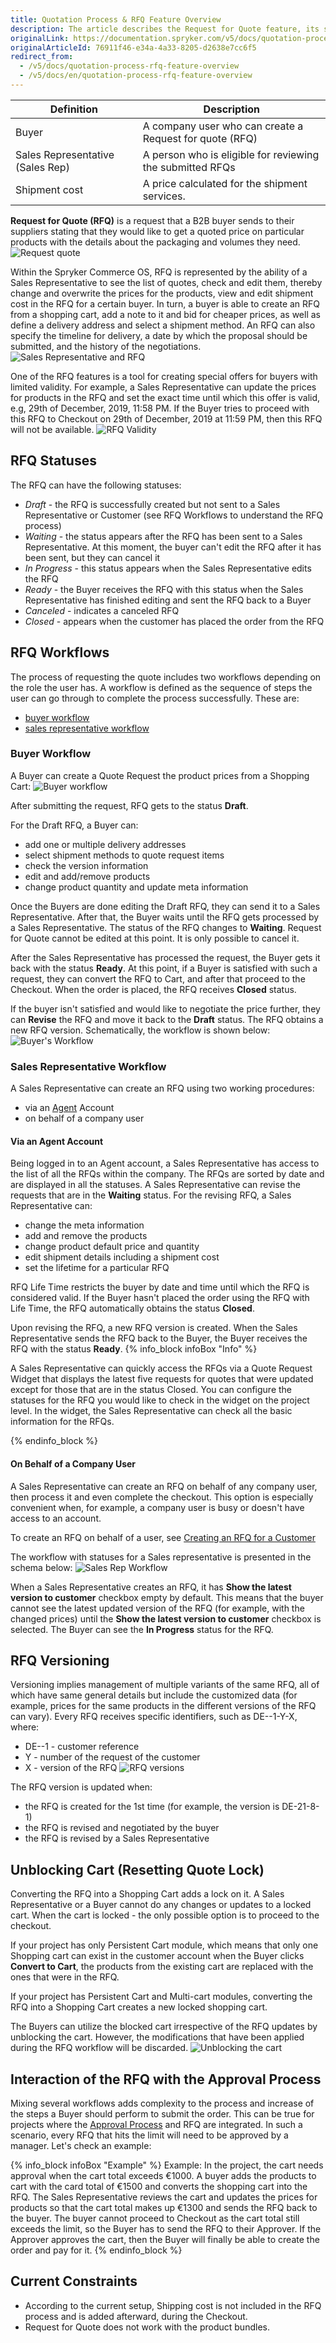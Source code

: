 ```yaml
---
title: Quotation Process & RFQ Feature Overview
description: The article describes the Request for Quote feature, its statuses and workflow (by a customer, sales representative, agent account and interaction with approval process.
originalLink: https://documentation.spryker.com/v5/docs/quotation-process-rfq-feature-overview
originalArticleId: 76911f46-e34a-4a33-8205-d2638e7cc6f5
redirect_from:
  - /v5/docs/quotation-process-rfq-feature-overview
  - /v5/docs/en/quotation-process-rfq-feature-overview
---
```


| Definition | Description |
| --- | --- |
|Buyer  |A company user who can create a Request for quote (RFQ)  |
|Sales Representative (Sales Rep)  | A person who is eligible for reviewing the submitted RFQs |
|Shipment cost | A price calculated for the shipment services. |


**Request for Quote (RFQ)** is a request that a B2B buyer sends to their suppliers stating that they would like to get a quoted price on particular products with the details about the packaging and volumes they need. 
![Request quote](https://spryker.s3.eu-central-1.amazonaws.com/docs/Features/Workflow+&+Process+Management/Quotation+process+and+RFQ/Quotation+Process+&+RFQ+Feature+Overview/request-quote.png) 

Within the Spryker Commerce OS, RFQ is represented by the ability of a Sales Representative to see the list of quotes, check and edit them, thereby change and overwrite the prices for the products, view and edit shipment cost in the RFQ for a certain buyer. In turn, a buyer is able to create an RFQ from a shopping cart, add a note to it and bid for cheaper prices, as well as define a delivery address and select a shipment method. An RFQ can also specify the timeline for delivery, a date by which the proposal should be submitted, and the history of the negotiations.
![Sales Representative and RFQ](https://spryker.s3.eu-central-1.amazonaws.com/docs/Features/Workflow+&+Process+Management/Quotation+process+and+RFQ/Quotation+Process+&+RFQ+Feature+Overview/sales-rep-rfq.png) 

One of the RFQ features is a tool for creating special offers for buyers with limited validity. For example, a Sales Representative can update the prices for products in the RFQ and set the exact time until which this offer is valid, e.g, 29th of December, 2019, 11:58 PM. If the Buyer tries to proceed with this RFQ to Checkout on 29th of December, 2019 at 11:59 PM, then this RFQ will not be available.
![RFQ Validity](https://spryker.s3.eu-central-1.amazonaws.com/docs/Features/Workflow+&+Process+Management/Quotation+process+and+RFQ/Quotation+Process+&+RFQ+Feature+Overview/valid-till.png) 

## RFQ Statuses
The RFQ can have the following statuses:

* _Draft_ - the RFQ is successfully created but not sent to a Sales Representative or Customer (see RFQ Workflows to understand the RFQ process)
* _Waiting_ - the status appears after the RFQ has been sent to a Sales Representative. At this moment, the buyer can't edit the RFQ after it has been sent, but they can cancel it 
* _In Progress_ - this status appears when the Sales Representative edits the RFQ
* _Ready_ - the Buyer receives the RFQ with this status when the Sales Representative has finished editing and sent the RFQ back to a Buyer
* _Canceled_ - indicates a canceled RFQ
* _Closed_ - appears when the customer has placed the order from the RFQ

## RFQ Workflows
The process of requesting the quote includes two workflows depending on the role the user has. A workflow is defined as the sequence of steps the user can go through to complete the process successfully. These are:

* [buyer workflow](https://documentation.spryker.com/v5/docs/en/quotation-process-feature-overview#buyer-workflow)
* [sales representative workflow](https://documentation.spryker.com/v5/docs/en/quotation-process-feature-overview#sales-representative-workflow)

### Buyer Workflow
A Buyer can create a Quote Request the product prices from a Shopping Cart:
![Buyer workflow](https://spryker.s3.eu-central-1.amazonaws.com/docs/Features/Workflow+&+Process+Management/Quotation+process+and+RFQ/Quotation+Process+&+RFQ+Feature+Overview/buyer-rfq-button.png) 

After submitting the request, RFQ gets to the status **Draft**. 

For the Draft RFQ, a Buyer can:

* add one or multiple delivery addresses 
* select shipment methods to quote request items
* check the version information
* edit and add/remove products
* change product quantity and update meta information

Once the Buyers are done editing the Draft RFQ, they can send it to a Sales Representative. After that, the Buyer waits until the RFQ gets processed by a Sales Representative. The status of the RFQ changes to **Waiting**. Request for Quote cannot be edited at this point. It is only possible to cancel it.

After the Sales Representative has processed the request, the Buyer gets it back with the status **Ready**. At this point, if a Buyer is satisfied with such a request, they can convert the RFQ to Cart, and after that proceed to the Checkout. When the order is placed, the RFQ receives **Closed** status.

If the buyer isn't satisfied and would like to negotiate the price further, they can **Revise** the RFQ and move it back to the **Draft** status. The RFQ obtains a new RFQ version. Schematically, the workflow is shown below:
![Buyer's Workflow](https://confluence-connect.gliffy.net/embed/image/0dedd086-45ab-494d-a2f8-04c92501a229.png?utm_medium=live&utm_source=custom) 

### Sales Representative Workflow
A Sales Representative can create an RFQ using two working procedures:
* via an [Agent](/docs/scos/user/features/{{page.version}}/company-account-management/agent-assist/agent-assist.html) Account
* on behalf of a company user

#### Via an Agent Account
Being logged in to an Agent account, a Sales Representative has access to the list of all the RFQs within the company. The RFQs are sorted by date and are displayed in all the statuses. A Sales Representative can revise the requests that are in the **Waiting** status. For the revising RFQ, a Sales Representative can:

* change the meta information
* add and remove the products
* change product default price and quantity
* edit shipment details including a shipment cost
* set the lifetime for a particular RFQ

RFQ Life Time restricts the buyer by date and time until which the RFQ is considered valid. If the Buyer hasn't placed the order using the RFQ with Life Time, the RFQ automatically obtains the status **Closed**.

Upon revising the RFQ, a new RFQ version is created. When the Sales Representative sends the RFQ back to the Buyer, the Buyer receives the RFQ with the status **Ready**.
{% info_block infoBox "Info" %}

A Sales Representative can quickly access the RFQs via a Quote Request Widget that displays the latest five requests for quotes that were updated except for those that are in the status Closed. You can configure the statuses for the RFQ you would like to check in the widget on the project level. In the widget, the Sales Representative can check all the basic information for the RFQs.

{% endinfo_block %}

#### On Behalf of a Company User
A Sales Representative can create an RFQ on behalf of any company user, then process it and even complete the checkout. This option is especially convenient when, for example, a company user is busy or doesn't have access to an account.

To create an RFQ on behalf of a user, see [Creating an RFQ for a Customer](/docs/scos/user/user-guides/page.version/shop-user-guide/shop-guide-customer-account/shop-guide-quote-requests/shop-guide-managing-requests-for-quotes-for-a-sales-representative.html#creating-an-rfq-for-a-customer)

The workflow with statuses for a Sales representative is presented in the schema below:
![Sales Rep Workflow](https://confluence-connect.gliffy.net/embed/image/0dedd086-45ab-494d-a2f8-04c92501a229.png?utm_medium=live&utm_source=custom) 

When a Sales Representative creates an RFQ, it has **Show the latest version to customer** checkbox empty by default. This means that the buyer cannot see the latest updated version of the RFQ (for example, with the changed prices) until the **Show the latest version to customer** checkbox is selected.  The Buyer can see the **In Progress** status for the RFQ.

## RFQ Versioning
Versioning implies management of multiple variants of the same RFQ, all of which have same general details but include the customized data (for example, prices for the same products in the different versions of the RFQ can vary). Every RFQ receives specific identifiers, such as DE--1-Y-X, where: 

* DE--1 - customer reference
* Y - number of the request of the customer
* X - version of the RFQ
![RFQ versions](https://spryker.s3.eu-central-1.amazonaws.com/docs/Features/Workflow+&+Process+Management/Quotation+process+and+RFQ/Quotation+Process+&+RFQ+Feature+Overview/rfq-versions.png) 

The RFQ version is updated when:

* the RFQ is created for the 1st time (for example, the version is DE-21-8-1)
* the RFQ is revised and negotiated by the buyer
* the RFQ is revised by a Sales Representative

## Unblocking Cart (Resetting Quote Lock)
Converting the RFQ into a Shopping Cart adds a lock on it. A Sales Representative or a Buyer cannot do any changes or updates to a locked cart. When the cart is locked - the only possible option is to proceed to the checkout.

If your project has only Persistent Cart module, which means that only one Shopping cart can exist in the customer account when the Buyer clicks **Convert to Cart**, the products from the existing cart are replaced with the ones that were in the RFQ.

If your project has Persistent Cart and Multi-cart modules, converting the RFQ into a Shopping Cart creates a new locked shopping cart.

The Buyers can utilize the blocked cart irrespective of the RFQ updates by unblocking the cart. However, the modifications that have been applied during the RFQ workflow will be discarded.
![Unblocking the cart](https://spryker.s3.eu-central-1.amazonaws.com/docs/Features/Workflow+&+Process+Management/Quotation+process+and+RFQ/Quotation+Process+&+RFQ+Feature+Overview/cart-unblock.png) 

## Interaction of the RFQ with the Approval Process
Mixing several workflows adds complexity to the process and increase of the steps a Buyer should perform to submit the order. This can be true for projects where the [Approval Process](https://documentation.spryker.com/v5/docs/en/approval-process-201903) and RFQ are integrated. In such a scenario, every RFQ that hits the limit will need to be approved by a manager. Let's check an example:

{% info_block infoBox "Example" %}
Example: In the project, the cart needs approval when the cart total exceeds €1000. A buyer adds the products to cart with the card total of €1500 and converts the shopping cart into the RFQ. The Sales Representative reviews the cart and updates the prices for products so that the cart total makes up €1300 and sends the RFQ back to the buyer. The buyer cannot proceed to Checkout as the cart total still exceeds the limit, so the Buyer has to send the RFQ to their Approver. If the Approver approves the cart, then the Buyer will finally be able to create the order and pay for it.
{% endinfo_block %}

## Current Constraints

* According to the current setup, Shipping cost is not included in the RFQ process and is added afterward, during the Checkout.
* Request for Quote does not work with the product bundles. 
